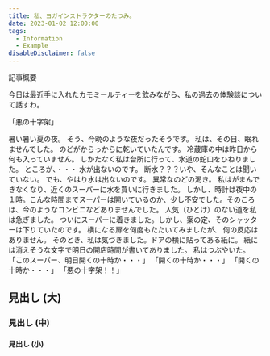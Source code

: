 ```yaml
---
title: 私、ヨガインストラクターのたつみ。
date: 2023-01-02 12:00:00
tags:
  - Information
  - Example
disableDisclaimer: false
---
```


記事概要

<!-- more -->

今日は最近手に入れたカモミールティーを飲みながら、私の過去の体験談について話すわ。


「悪の十字架」

暑い暑い夏の夜。
そう、今晩のような夜だったそうです。
私は、その日、眠れませんでした。
のどがからっからに乾いていたんです。
冷蔵庫の中は昨日から何も入っていません。
しかたなく私は台所に行って、水道の蛇口をひねりました。
ところが、・・・
水が出ないのです。
断水？？？いや、そんなことは聞いていない。
でも、やはり水は出ないのです。
異常なのどの渇き。
私はがまんできなくなり、近くのスーパーに水を買いに行きました。
しかし、時計は夜中の１時。こんな時間までスーパーは開いているのか、少し不安でした。そのころは、今のようなコンビニなどありませんでした。
人気（ひとけ）のない道を私は急ぎました。
ついにスーパーに着きました。しかし、案の定、そのシャッターは下りていたのです。
横になる扉を何度もたたいてみましたが、 何の反応はありません。
そのとき、私は気づきました。ドアの横に貼ってある紙に。
紙には消えそうな文字で明日の開店時間が書いてありました。
私はつぶやいた。
「このスーパー、明日開くの十時か・・・」
「開くの十時か・・・」
「開くの十時か・・・」
「悪の十字架！！」



## 見出し (大)
### 見出し (中)
#### 見出し (小)
